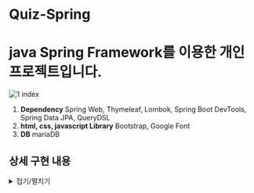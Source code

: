 # Quiz-Spring

<h1>java Spring Framework를 이용한 개인 프로젝트입니다.</h1>

![1 index](https://github.com/selloriwoo/Quiz-Spring/assets/39435633/7fe1848f-16f6-4a1d-825f-dd4014edf1f7)

1. **Dependency**
   Spring Web, Thymeleaf, Lombok, Spring Boot DevTools, Spring Data JPA, QueryDSL
2. **html, css, javascript Library**
   Bootstrap, Google Font
3. **DB**
   mariaDB

## 상세 구현 내용

<details>
<summary>접기/펼치기</summary>

## 회원가입

![2 signUp](https://github.com/selloriwoo/Quiz-Spring/assets/39435633/a0a13d45-0551-47bc-842a-b8229c9be730)
+ 회원 정보를 기입하여 회원 가입 클릭시 DB에 회원 정보가 들어간다.
  
## 로그인

![3 login](https://github.com/selloriwoo/Quiz-Spring/assets/39435633/83d23a04-f89c-4584-a180-3d966bea257b)
+ 로그인시 아이디가 있는지 DB에서 찾아 비밀번호가 맞는지 확인하여 맞으면 Session으로 관리되어 로그인 된다.
  
## 퀴즈 만들기

![4](https://github.com/selloriwoo/Quiz-Spring/assets/39435633/aea7b5c8-30d4-4ad8-a0e3-4598bb2056b5)
+ 퀴즈 문제를 작성하고 4개의 선택지를 만들고 정답을 체크 해주면 DB에 퀴즈가 만들어진다.

  
## 퀴즈 문제
  
![5](https://github.com/selloriwoo/Quiz-Spring/assets/39435633/19ff4597-3f2d-4522-81eb-e358846128ca)
+ 퀴즈 문제가 나오며 4개의 버튼중에 선택지를 누르면 문제의 정답과 일치하는지 확인한다.
  
## 퀴즈 만들기

![6](https://github.com/selloriwoo/Quiz-Spring/assets/39435633/06b3d455-c7bb-457f-87f8-8cfa7d698ccb)
+ 문제를 맞출경우 View에 보여준다. 
 
## 퀴즈 만들기

![7](https://github.com/selloriwoo/Quiz-Spring/assets/39435633/ebc88659-baac-45b4-bcf9-f2f1b68cbb1c)
+ 문제를 틀릴경우 View에 보여준다. 
  
## Setting
  
![8](https://github.com/selloriwoo/Quiz-Spring/assets/39435633/bf47da5e-94e5-4489-a157-650c38068b93)
+ spring.datasource.driverClassName에는 DB드라이버를 셋팅해준다.
+ spring.datasource.url에는 DB의 주소를 넣어준다.
  ex)jdbc:mariadb://localhost:3306/(DB의 이름)
+ spring.datasource.username에는 DB의 로그인 아이디를 입력해준다.
+ spring.datasource.password에는 DB의 로그인 비밀번호를 입력해준다.

주의)
  + spring.jpa.hibernate.ddl-auto는 상세한 DB의 초기화를 선택할 수 있다.<br />
    &nbsp; create는 SessionFactory가 시작될 때 drop을 실행하고 create해준다.<br />
    &nbsp; update는 변경된 스키마가 있으면 update해준다.
</details>
